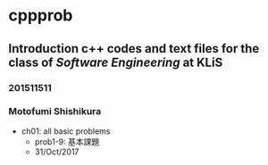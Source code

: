 # cppprob
## Introduction c++ codes and text files for the class of ***Software Engineering*** at KLiS
### 201511511
### Motofumi Shishikura
- ch01: all basic problems
  - prob1-9: 基本課題
  - 31/Oct/2017
